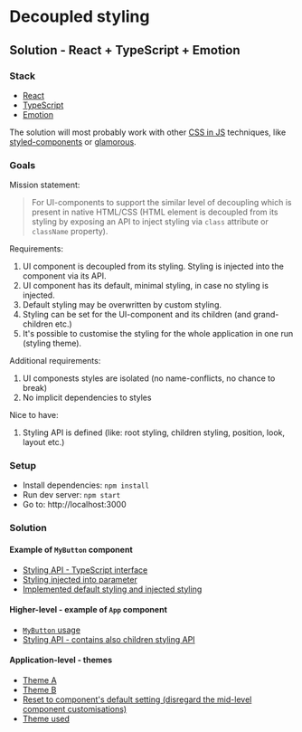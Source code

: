 # Decoupled styling

## Solution - React + TypeScript + Emotion

### Stack

- [React](https://github.com/facebook/react)
- [TypeScript](https://github.com/Microsoft/TypeScript)
- [Emotion](https://github.com/emotion-js/emotion)

The solution will most probably work with other [CSS in JS](https://github.com/MicheleBertoli/css-in-js#features) techniques, like [styled-components](https://github.com/styled-components/styled-components) or [glamorous](https://github.com/paypal/glamorous).

### Goals

Mission statement:

> For UI-components to support the similar level of decoupling which is present in native HTML/CSS (HTML element is decoupled from its styling by exposing an API to inject styling via `class` attribute or `className` property).

Requirements:

1.  UI component is decoupled from its styling. Styling is injected into the component via its API.
2.  UI component has its default, minimal styling, in case no styling is injected.
3.  Default styling may be overwritten by custom styling.
4.  Styling can be set for the UI-component and its children (and grand-children etc.)
5.  It's possible to customise the styling for the whole application in one run (styling theme).

Additional requirements:

1.  UI componests styles are isolated (no name-conflicts, no chance to break)
2.  No implicit dependencies to styles

Nice to have:

1.  Styling API is defined (like: root styling, children styling, position, look, layout etc.)

### Setup

- Install dependencies: `npm install`
- Run dev server: `npm start`
- Go to: http://localhost:3000

### Solution

#### Example of `MyButton` component

- [Styling API - TypeScript interface](https://github.com/mrac/decoupled-styling/blob/master/src/my-button/my-button-style.ts#L3)
- [Styling injected into parameter](https://github.com/mrac/decoupled-styling/blob/master/src/my-button/my-button.tsx#L5)
- [Implemented default styling and injected styling](https://github.com/mrac/decoupled-styling/blob/master/src/my-button/my-button.tsx#L17)

#### Higher-level - example of `App` component

- [`MyButton` usage](https://github.com/mrac/decoupled-styling/blob/master/src/app/app.tsx#L32)
- [Styling API - contains also children styling API](https://github.com/mrac/decoupled-styling/blob/master/src/app/app-style.ts#L10)

#### Application-level - themes

- [Theme A](https://github.com/mrac/decoupled-styling/blob/master/src/themes/theme-a.ts)
- [Theme B](https://github.com/mrac/decoupled-styling/blob/master/src/themes/theme-b.ts)
- [Reset to component's default setting (disregard the mid-level component customisations)](https://github.com/mrac/decoupled-styling/blob/master/src/themes/theme-b.ts#L8)
- [Theme used](https://github.com/mrac/decoupled-styling/blob/master/src/index.tsx#L7)
